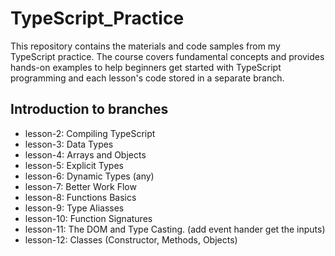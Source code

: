 # TypeScript_Practice

This repository contains the materials and code samples from my TypeScript practice. The course covers fundamental concepts and provides hands-on examples to help beginners get started with TypeScript programming and each lesson's code stored in a separate branch.

## Introduction to branches

- lesson-2: Compiling TypeScript
- lesson-3: Data Types
- lesson-4: Arrays and Objects
- lesson-5: Explicit Types
- lesson-6: Dynamic Types (any)
- lesson-7: Better Work Flow
- lesson-8: Functions Basics
- lesson-9: Type Aliasses
- lesson-10: Function Signatures
- lesson-11: The DOM and Type Casting. (add event hander get the inputs)
- lesson-12: Classes (Constructor, Methods, Objects)
